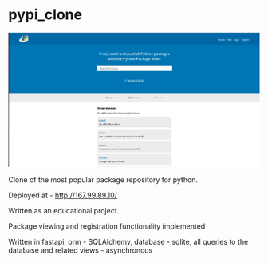# pypi_clone

![main page](static/img/mainpage1.png "Main page")

Clone of the most popular package repository for python.

Deployed at - http://167.99.89.10/

Written as an educational project.

Package viewing and registration functionality implemented

Written in fastapi, orm - SQLAlchemy, database - sqlite, all queries to the database and related views - asynchronous
